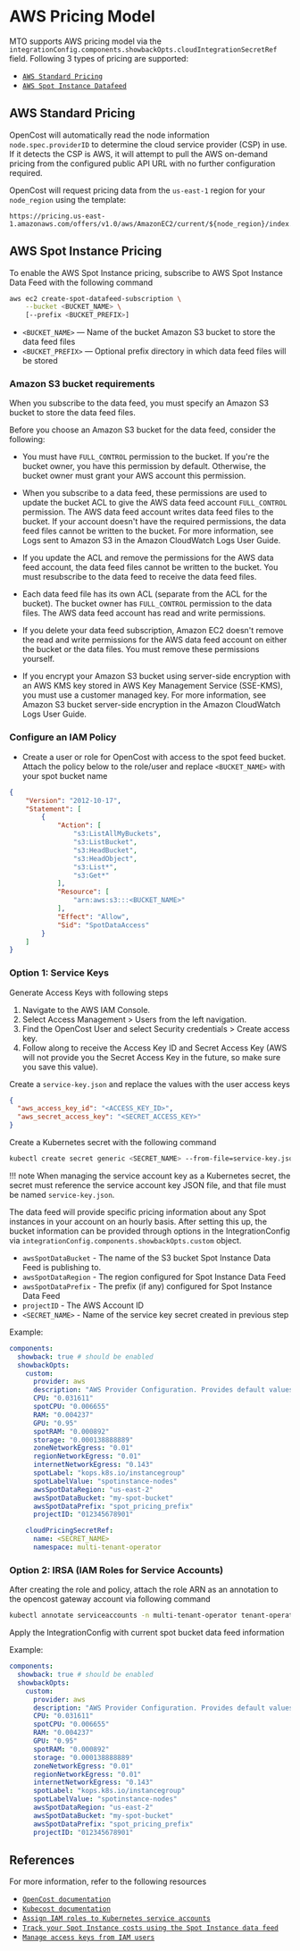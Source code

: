 # AWS Pricing Model

MTO supports AWS pricing model via the `integrationConfig.components.showbackOpts.cloudIntegrationSecretRef` field. Following 3 types of pricing are supported:

- [`AWS Standard Pricing`](#aws-standard-pricing)
- [`AWS Spot Instance Datafeed`](#aws-spot-instance-pricing)

## AWS Standard Pricing

OpenCost will automatically read the node information `node.spec.providerID` to determine the cloud service provider (CSP) in use. If it detects the CSP is AWS, it will attempt to pull the AWS on-demand pricing from the configured public API URL with no further configuration required.

OpenCost will request pricing data from the `us-east-1` region for your `node_region` using the template:

```url
https://pricing.us-east-1.amazonaws.com/offers/v1.0/aws/AmazonEC2/current/${node_region}/index.json
```

## AWS Spot Instance Pricing

To enable the AWS Spot Instance pricing, subscribe to AWS Spot Instance Data Feed with the following command

```sh
aws ec2 create-spot-datafeed-subscription \
    --bucket <BUCKET_NAME> \
    [--prefix <BUCKET_PREFIX>]
```

- `<BUCKET_NAME>` — Name of the bucket Amazon S3 bucket to store the data feed files
- `<BUCKET_PREFIX>` — Optional prefix directory in which data feed files will be stored

### Amazon S3 bucket requirements

When you subscribe to the data feed, you must specify an Amazon S3 bucket to store the data feed files.

Before you choose an Amazon S3 bucket for the data feed, consider the following:

- You must have `FULL_CONTROL` permission to the bucket. If you're the bucket owner, you have this permission by default. Otherwise, the bucket owner must grant your AWS account this permission.

- When you subscribe to a data feed, these permissions are used to update the bucket ACL to give the AWS data feed account `FULL_CONTROL` permission. The AWS data feed account writes data feed files to the bucket. If your account doesn't have the required permissions, the data feed files cannot be written to the bucket. For more information, see Logs sent to Amazon S3 in the Amazon CloudWatch Logs User Guide.

- If you update the ACL and remove the permissions for the AWS data feed account, the data feed files cannot be written to the bucket. You must resubscribe to the data feed to receive the data feed files.

- Each data feed file has its own ACL (separate from the ACL for the bucket). The bucket owner has `FULL_CONTROL` permission to the data files. The AWS data feed account has read and write permissions.

- If you delete your data feed subscription, Amazon EC2 doesn't remove the read and write permissions for the AWS data feed account on either the bucket or the data files. You must remove these permissions yourself.

- If you encrypt your Amazon S3 bucket using server-side encryption with an AWS KMS key stored in AWS Key Management Service (SSE-KMS), you must use a customer managed key. For more information, see Amazon S3 bucket server-side encryption in the Amazon CloudWatch Logs User Guide.

### Configure an IAM Policy

- Create a user or role for OpenCost with access to the spot feed bucket. Attach the policy below to the role/user and replace `<BUCKET_NAME>` with your spot bucket name

```json
{
    "Version": "2012-10-17",
    "Statement": [
        {
            "Action": [
                "s3:ListAllMyBuckets",
                "s3:ListBucket",
                "s3:HeadBucket",
                "s3:HeadObject",
                "s3:List*",
                "s3:Get*"
            ],
            "Resource": [
                "arn:aws:s3:::<BUCKET_NAME>"
            ],
            "Effect": "Allow",
            "Sid": "SpotDataAccess"
        }
    ]
}
```

### Option 1: Service Keys

Generate Access Keys with following steps

1. Navigate to the AWS IAM Console.
1. Select Access Management > Users from the left navigation.
1. Find the OpenCost User and select Security credentials > Create access key.
1. Follow along to receive the Access Key ID and Secret Access Key (AWS will not provide you the Secret Access Key in the future, so make sure you save this value).

Create a `service-key.json` and replace the values with the user access keys

```json
{
  "aws_access_key_id": "<ACCESS_KEY_ID>",
  "aws_secret_access_key": "<SECRET_ACCESS_KEY>"
}
```

Create a Kubernetes secret with the following command

```sh
kubectl create secret generic <SECRET_NAME> --from-file=service-key.json --namespace multi-tenant-operator
```

!!! note
    When managing the service account key as a Kubernetes secret, the secret must reference the service account key JSON file, and that file must be named `service-key.json`.

The data feed will provide specific pricing information about any Spot instances in your account on an hourly basis. After setting this up, the bucket information can be provided through options in the IntegrationConfig via `integrationConfig.components.showbackOpts.custom` object.

- `awsSpotDataBucket` - The name of the S3 bucket Spot Instance Data Feed is publishing to.
- `awsSpotDataRegion` - The region configured for Spot Instance Data Feed
- `awsSpotDataPrefix` - The prefix (if any) configured for Spot Instance Data Feed
- `projectID` - The AWS Account ID
- `<SECRET_NAME>` - Name of the service key secret created in previous step

Example:

```yaml
components:
  showback: true # should be enabled
  showbackOpts:
    custom:
      provider: aws
      description: "AWS Provider Configuration. Provides default values used if instance type or spot information is not found."
      CPU: "0.031611"
      spotCPU: "0.006655"
      RAM: "0.004237"
      GPU: "0.95"
      spotRAM: "0.000892"
      storage: "0.000138888889"
      zoneNetworkEgress: "0.01"
      regionNetworkEgress: "0.01"
      internetNetworkEgress: "0.143"
      spotLabel: "kops.k8s.io/instancegroup"
      spotLabelValue: "spotinstance-nodes"
      awsSpotDataRegion: "us-east-2"
      awsSpotDataBucket: "my-spot-bucket"
      awsSpotDataPrefix: "spot_pricing_prefix"
      projectID: "012345678901"

    cloudPricingSecretRef:
      name: <SECRET_NAME>
      namespace: multi-tenant-operator
```

### Option 2: IRSA (IAM Roles for Service Accounts)

After creating the role and policy, attach the role ARN as an annotation to the opencost gateway account via following command

```sh
kubectl annotate serviceaccounts -n multi-tenant-operator tenant-operator-opencost-gateway eks.amazonaws.com/role-arn=<ROLE_ARN>
```

Apply the IntegrationConfig with current spot bucket data feed information

Example:

```yaml
components:
  showback: true # should be enabled
  showbackOpts:
    custom:
      provider: aws
      description: "AWS Provider Configuration. Provides default values used if instance type or spot information is not found."
      CPU: "0.031611"
      spotCPU: "0.006655"
      RAM: "0.004237"
      GPU: "0.95"
      spotRAM: "0.000892"
      storage: "0.000138888889"
      zoneNetworkEgress: "0.01"
      regionNetworkEgress: "0.01"
      internetNetworkEgress: "0.143"
      spotLabel: "kops.k8s.io/instancegroup"
      spotLabelValue: "spotinstance-nodes"
      awsSpotDataRegion: "us-east-2"
      awsSpotDataBucket: "my-spot-bucket"
      awsSpotDataPrefix: "spot_pricing_prefix"
      projectID: "012345678901"
```

## References

For more information, refer to the following resources

- [`OpenCost documentation`](https://www.opencost.io/docs/configuration/aws)
- [`Kubecost documentation`](https://docs.kubecost.com/install-and-configure/install/cloud-integration/aws-cloud-integrations)
- [`Assign IAM roles to Kubernetes service accounts`](https://docs.aws.amazon.com/eks/latest/userguide/associate-service-account-role.html)
- [`Track your Spot Instance costs using the Spot Instance data feed`](https://docs.aws.amazon.com/AWSEC2/latest/UserGuide/spot-data-feeds.html)
- [`Manage access keys from IAM users`](https://docs.aws.amazon.com/IAM/latest/UserGuide/id_credentials_access-keys.html)
